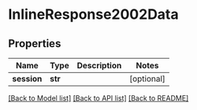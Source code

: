 # InlineResponse2002Data

## Properties
Name | Type | Description | Notes
------------ | ------------- | ------------- | -------------
**session** | **str** |  | [optional] 

[[Back to Model list]](../README.md#documentation-for-models) [[Back to API list]](../README.md#documentation-for-api-endpoints) [[Back to README]](../README.md)

